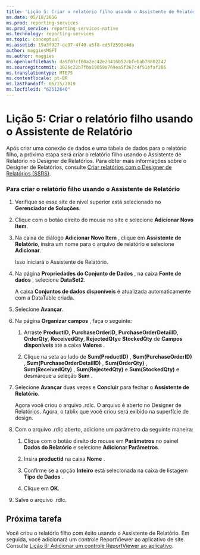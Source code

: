 ```yaml
---
title: 'Lição 5: Criar o relatório filho usando o Assistente de Relatório | Microsoft Docs'
ms.date: 05/18/2016
ms.prod: reporting-services
ms.prod_service: reporting-services-native
ms.technology: reporting-services
ms.topic: conceptual
ms.assetid: 19a3f927-ea97-4f40-a5f8-cd5f2598e4da
author: maggiesMSFT
ms.author: maggies
ms.openlocfilehash: da9f07cf60a2ec42e23416b52cbfebab78802247
ms.sourcegitcommit: 3026c22b7fba19059a769ea5f367c4f51efaf286
ms.translationtype: MTE75
ms.contentlocale: pt-BR
ms.lasthandoff: 06/15/2019
ms.locfileid: "62512640"
---
```

# <a name="lesson-5-design-the-child-report-using-the-report-wizard"></a>Lição 5: Criar o relatório filho usando o Assistente de Relatório
Após criar uma conexão de dados e uma tabela de dados para o relatório filho, a próxima etapa será criar o relatório filho usando o Assistente de Relatório no Designer de Relatórios. Para obter mais informações sobre o Designer de Relatórios, consulte [Criar relatórios com o Designer de Relatórios &#40;SSRS&#41;](../reporting-services/tools/design-reporting-services-paginated-reports-with-report-designer-ssrs.md).  
  
### <a name="to-design-the-child-report-using-the-report-wizard"></a>Para criar o relatório filho usando o Assistente de Relatório  
  
1.  Verifique se esse site de nível superior está selecionado no **Gerenciador de Soluções**.  
  
2.  Clique com o botão direito do mouse no site e selecione **Adicionar Novo Item**.  
  
3.  Na caixa de diálogo **Adicionar Novo Item** , clique em **Assistente de Relatório**, insira um nome para o arquivo de relatório e selecione **Adicionar**.  
  
    Isso iniciará o Assistente de Relatório.  
  
4.  Na página **Propriedades do Conjunto de Dados** , na caixa **Fonte de dados** , selecione **DataSet2**.  
  
    A caixa **Conjuntos de dados disponíveis** é atualizada automaticamente com a DataTable criada.  
  
5.  Selecione **Avançar**.  
  
6.  Na página **Organizar campos** , faça o seguinte:  
  
    1.  Arraste **ProductID**, **PurchaseOrderID**, **PurchaseOrderDetailID**, **OrderQty**, **ReceivedQty**, **RejectedQty**e **StockedQty** de **Campos disponíveis** até a caixa **Valores** .  
  
    2.  Clique na seta ao lado de **Sum(ProductID)** , **Sum(PurchaseOrderID)** , **Sum(PurchaseOrderDetailID)** , **Sum(OrderQty)** , **Sum(ReceivedQty)** , **Sum(RejectedQty)** e **Sum(StockedQty)** e desmarque a seleção **Sum** .  
  
7.  Selecione **Avançar** duas vezes e **Concluir** para fechar o **Assistente de Relatório**.  
  
    Agora você criou o arquivo .rdlc. O arquivo é aberto no Designer de Relatórios. Agora, o tablix que você criou será exibido na superfície de design.  
  
8.  Com o arquivo .rdlc aberto, adicione um parâmetro da seguinte maneira:  
  
    1.  Clique com o botão direito do mouse em **Parâmetros** no painel **Dados do Relatório** e selecione **Adicionar Parâmetros**.  
  
    2.  Insira **productid** na caixa **Nome** .  
  
    3.  Confirme se a opção **Inteiro** está selecionada na caixa de listagem **Tipo de Dados** .  
  
    4.  Clique em **OK**.  
  
9. Salve o arquivo .rdlc.  
  
## <a name="next-task"></a>Próxima tarefa  
Você criou o relatório filho com êxito usando o Assistente de Relatório. Em seguida, você adicionará um controle ReportViewer ao aplicativo de site. Consulte [Lição 6: Adicionar um controle ReportViewer ao aplicativo](../reporting-services/lesson-6-add-a-reportviewer-control-to-the-application.md).  
  
  
  


